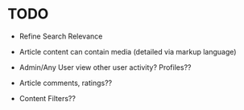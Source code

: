 # TODO

* Refine Search Relevance

* Article content can contain media (detailed via markup language)

* Admin/Any User view other user activity? Profiles??

* Article comments, ratings??

* Content Filters??
